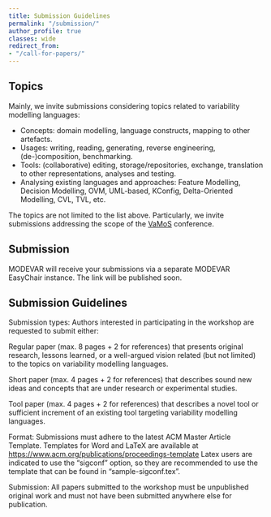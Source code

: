 ```yaml
---
title: Submission Guidelines
permalink: "/submission/"
author_profile: true
classes: wide
redirect_from:
- "/call-for-papers/"
---
```


## Topics

Mainly, we invite submissions considering topics related to variability modelling languages:

* Concepts: domain modelling, language constructs, mapping to other artefacts.
* Usages: writing, reading, generating, reverse engineering, (de-)composition, benchmarking.
* Tools: (collaborative) editing, storage/repositories, exchange, translation to other representations, analyses and testing.
* Analysing existing languages and approaches: Feature Modelling, Decision Modelling, OVM, UML-based, KConfig, Delta-Oriented Modelling, CVL, TVL, etc.

The topics are not limited to the list above. Particularly, we invite submissions addressing the scope of the [VaMoS](https://vamos2024.inf.unibe.ch/cfp/) conference.

## Submission

MODEVAR will receive your submissions via a separate MODEVAR EasyChair instance. The link will be published soon.

## Submission Guidelines

Submission types: Authors interested in participating in the workshop are requested to submit either:

Regular paper (max. 8 pages + 2 for references) that presents original research, lessons learned, or a well-argued vision related (but not limited) to the topics on variability modelling languages.

Short paper (max. 4 pages + 2 for references) that describes sound new ideas and concepts that are under research or experimental studies.

Tool paper (max. 4 pages + 2 for references) that describes a novel tool or sufficient increment of an existing tool targeting variability modelling languages.

Format: Submissions must adhere to the latest ACM Master Article Template. Templates for Word and LaTeX are available at https://www.acm.org/publications/proceedings-template 
Latex users are indicated to use the “sigconf” option, so they are recommended to use the template that can be found in “sample-sigconf.tex”.

Submission: All papers submitted to the workshop must be unpublished original work and must not have been submitted anywhere else for publication.



